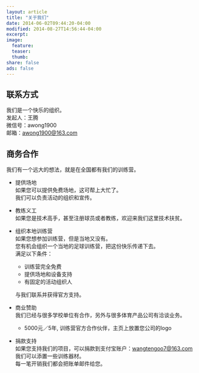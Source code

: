 ```yaml
---
layout: article
title: "关于我们"
date: 2014-06-02T09:44:20-04:00
modified: 2014-08-27T14:56:44-04:00
excerpt:
image:
  feature:
  teaser:
  thumb:
share: false
ads: false
---
```


## 联系方式
我们是一个快乐的组织。  
发起人：王腾  
微信号：awong1900  
邮箱：awong1900@163.com

## 商务合作  
我们有一个远大的想法，就是在全国都有我们的训练营。

* 提供场地  
如果您可以提供免费场地，这可帮上大忙了。  
我们可以负责活动的组织和宣传。

* 教练义工  
如果您是技术高手，甚至注册球员或者教练，欢迎来我们这里技术扶贫。

* 组织本地训练营  
如果您想参加训练营，但是当地又没有。  
您有机会组织一个当地的足球训练营，把这份快乐传递下去。  
满足以下条件：  
	* 训练营完全免费
	* 提供场地和设备支持
	* 有固定的活动组织人  
	
	与我们联系并获得官方支持。



* 商业赞助  
我们已经与很多学校单位有合作，另外与很多体育产品公司有洽谈业务。 
	*  5000元／5年, 训练营官方合作伙伴，主页上放置您公司的logo


* 捐款支持  
如果您支持我们的项目，可以捐款到支付宝账户：wangtengoo7@163.com  
我们可以添置一些训练器材。   
每一笔开销我们都会把账单邮件给您。